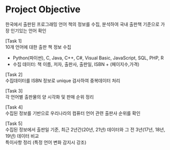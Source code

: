 # Project Objective
한국에서 출판된 프로그래밍 언어 책의 정보를 수집, 분석하여 국내 출판책 기준으로 가장 인기있는 언어 확인<br>

[Task 1] <br> 
10개 언어에 대한 출판 책 정보 수집
* Python(파이썬), C, Java, C++, C#, Visual Basic, JavaScript, SQL, PHP, R<br>
* 수집 데이터: 책 이름, 저자, 출판사, 출판일, ISBN + (페이지수,가격)

[Task 2] <br> 
수집데이터를 ISBN 정보로 unique 검사하여 중복데이터 처리<br>

[Task 3] <br>
각 언어별 출판물의 양 시각화 및 판매 순위 정리<br>

[Task 4] <br>
수집된 정보를 기반으로 우리나라의 컴퓨터 언어 관련 출판사 순위를 확인<br>

[Task 5] <br>
수집된 정보에서 출판일 기준, 최근 2년간(20년, 21년) 데이터와 그 전 3년(17년, 18년, 19년) 데이터 비교<br>
특이사항 정리 (특정 언어 변화 감지시 강조)<br>